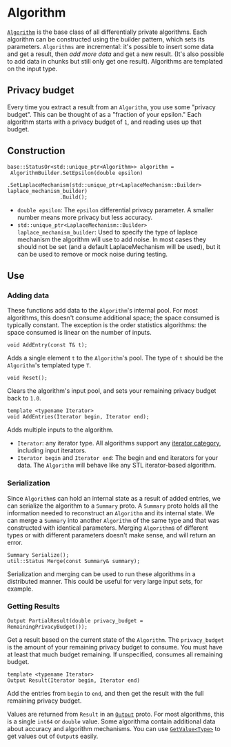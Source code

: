 
# Algorithm

[`Algorithm`](https://github.com/google/differential-privacy/blob/main/cc/algorithms/algorithm.h)
is the base class of all
differentially private algorithms. Each algorithm can be constructed using the
builder pattern, which sets its parameters. `Algorithms` are incremental: it's
possible to insert some data and get a result, then _add more data_ and get a
new result. (It's also possible to add data in chunks but still only get one
result). Algorithms are templated on the input type.

## Privacy budget

Every time you extract a result from an `Algorithm`, you use some "privacy
budget". This can be thought of as a "fraction of your epsilon." Each algorithm
starts with a privacy budget of `1`, and reading uses up that budget.

## Construction

```
base::StatusOr<std::unique_ptr<Algorithm>> algorithm =
 AlgorithmBuilder.SetEpsilon(double epsilon)
                 .SetLaplaceMechanism(std::unique_ptr<LaplaceMechanism::Builder> laplace_mechanism_builder)
                 .Build();
```

*   `double epsilon`: The `epsilon` differential privacy parameter. A smaller
    number means more privacy but less accuracy.
*   `std::unique_ptr<LaplaceMechanism::Builder> laplace_mechanism_builder`: Used
    to specify the type of laplace mechanism the algorithm will use to add
    noise. In most cases they should not be set (and a default LaplaceMechanism
    will be used), but it can be used to remove or mock noise during testing.

## Use

### Adding data

These functions add data to the `Algorithm`'s internal pool. For most
algorithms, this doesn't consume additional space; the space consumed is
typically constant. The exception is the order
statistics algorithms: the space consumed is linear on the number of inputs.

```
void AddEntry(const T& t);
```

Adds a single element `t` to the `Algorithm`'s pool. The type of `t` should be
the `Algorithm`'s templated type `T`.

```
void Reset();
```

Clears the algorithm's input pool, and sets your remaining privacy budget back
to `1.0`.

```
template <typename Iterator>
void AddEntries(Iterator begin, Iterator end);
```

Adds multiple inputs to the algorithm.

*   `Iterator`: any iterator type. All algorithms support any
    [iterator category](http://en.cppreference.com/w/cpp/iterator#Iterator_categories),
    including input iterators.
*   `Iterator begin` and `Iterator end`: The begin and end iterators for your
    data. The `Algorithm` will behave like any STL iterator-based algorithm.

### Serialization

Since `Algorithm`s can hold an internal state as a result of added entries, we
can serialize the algorithm to a `Summary` proto. A `Summary` proto holds all
the information needed to reconstruct an `Algorithm` and its internal state. We
can merge a `Summary` into another `Algorithm` of the same type and that was
constructed with identical parameters. Merging `Algorithm`s of different types
or with different parameters doesn't make sense, and will return an error.

```
Summary Serialize();
util::Status Merge(const Summary& summary);
```

Serialization and merging can be used to run these algorithms in a distributed
manner. This could be useful for very large input sets, for example.

### Getting Results

```
Output PartialResult(double privacy_budget = RemainingPrivacyBudget());
```

Get a result based on the current state of the `Algorithm`. The `privacy_budget`
is the amount of your remaining privacy budget to consume. You must have at
least that much budget remaining. If unspecified, consumes all remaining budget.

```
template <typename Iterator>
Output Result(Iterator begin, Iterator end)
```

Add the entries from `begin` to `end`, and then get the result with the full
remaining privacy budget.

Values are returned from `Result` in an [`Output`](../protos.md) proto. For most
algorithms, this is a single `int64` or `double` value. Some algorithma contain
additional data about accuracy and algorithm mechanisms. You can use
[`GetValue<Type>`](../protos.md) to get values out of `Output`s easily.
